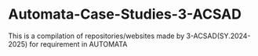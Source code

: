 # Automata-Case-Studies-3-ACSAD
This is a compilation of repositories/websites made by 3-ACSAD(SY.2024-2025) for requirement in AUTOMATA
